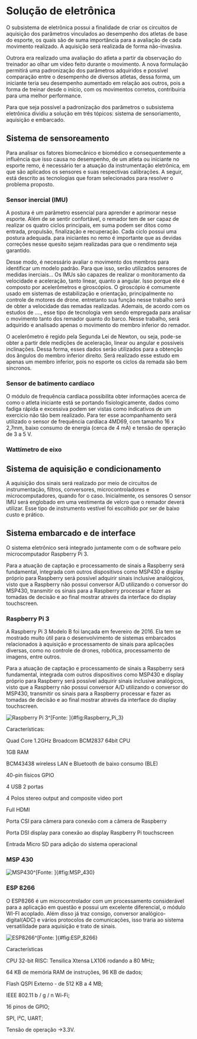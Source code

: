 
# Solução de eletrônica

O subsistema de eletrônica possui a finalidade de criar  os circuitos de aquisição dos parâmetros vinculados ao desempenho dos atletas de base do esporte, os quais são de suma importância para a avaliação de cada movimento realizado. A aquisição será realizada de forma não-invasiva. 

Outrora era realizado uma avaliação do atleta a partir da observação do treinador ao olhar um vídeo feito durante o movimento. A nova formulação permitirá uma padronização dos parâmetros adquiridos e possível comparação entre o desempenho de diversos atletas, dessa forma, um iniciante teria seu desempenho aumentado em relação aos outros, pois a forma de treinar desde o início, com os movimentos corretos, contribuiria para uma melhor performance. 

Para  que seja possível a padronização dos parâmetros o subsistema eletrônica dividiu a solução em três tópicos: sistema de sensoriamento, aquisição e embarcado.


## Sistema de sensoreamento

Para analisar os fatores biomecânico e biomédico e consequentemente a influência que isso causa no desempenho, de um atleta ou iniciante no esporte remo, é necessário ter a atuação da instrumentação eletrônica, em que são aplicados os sensores e suas respectivas calibrações. A seguir, está descrito as tecnologias que foram selecionados para resolver o problema proposto.

### Sensor inercial (IMU)

A postura é um parâmetro essencial para aprender e aprimorar nesse esporte. Além de se sentir confortável, o remador tem de ser capaz de realizar os quatro ciclos principais, em suma podem ser ditos como entrada, propulsão, finalização e recuperação. Cada ciclo possui uma postura adequada. para iniciantes no remo é importante que as devidas correções nesse quesito sejam realizadas para que o rendimento seja garantido. 

Desse modo, é necessário avaliar o movimento dos membros para identificar um modelo padrão. Para que isso, serão utilizados sensores de medidas inerciais...
Os IMUs são capazes de realizar o monitoramento da velocidade e aceleração, tanto linear, quanto a angular. Isso porque ele é composto por acelerômetros e giroscópios. O giroscópio é comumente usado em sistemas de estabilização e orientação, principalmente no controle de motores de drone. entretanto sua função nesse trabalho será de obter a velocidade das remadas realizadas. Ademais, de acordo com os estudos de  …., esse tipo de tecnologia vem sendo empregada para analisar o movimento tanto dos remador quanto do barco. Nesse trabalho, será adquirido e analisado apenas o movimento do membro inferior do remador.

O acelerômetro é regido pela Segunda Lei de Newton, ou seja, pode-se obter a partir dele medições de aceleração, linear ou angular e possíveis inclinações. Dessa forma, esses dados serão utilizados  para a obtenção dos ângulos do membro inferior direito. Será realizado esse estudo em apenas um membro inferior, pois no esporte os ciclos da remada são bem síncronos. 

### Sensor de batimento cardíaco

O módulo de frequência cardíaca possibilita obter informações acerca de como o atleta iniciante está se portando fisiologicamente, dados como fadiga rápida e excessiva podem ser vistas como indicativos de um exercício não tão bem realizado. Para ter esse acompanhamento será utilizado o sensor de frequência cardíaca 4MD69, com tamanho 16 x 2,7mm, baixo consumo de energia (cerca de 4 mA) e tensão de operação de 3 a 5 V.

### Wattímetro de eixo


## Sistema de aquisição e condicionamento

A aquisição dos sinais será realizado por meio de circuitos de instrumentação, filtros, conversores, microcontroladores e microcomputadores, quando for o caso. Inicialmente, os sensores O sensor IMU será englobado em uma vestimenta de velcro que o remador deverá utilizar. Esse tipo de instrumento vestível foi escolhido por ser de baixo custo e prático.

## Sistema embarcado e de interface
O sistema eletrônico será integrado juntamente com o de software pelo microcomputador Raspberry Pi 3.

Para a atuação de captação e processamento de sinais a Raspberry será fundamental, integrada com outros dispositivos como MSP430 e display próprio para Raspberry será possível adquirir sinais inclusive analógicos, visto que a Raspberry não possui conversor A/D utilizando o conversor do MSP430, transmitir os sinais para a Raspberry processar e fazer as tomadas de decisão e ao final mostrar através da interface do display touchscreen.


### Raspberry Pi 3

A Raspberry Pi 3 Modelo B foi lançada em fevereiro de 2016. Ela tem se mostrado muito útil para o desenvolvimento de sistemas embarcados relacionados à aquisição e processamento de sinais para aplicações diversas, como no controle de drones, robótica, processamento de imagens, entre outros. 

Para a atuação de captação e processamento de sinais a Raspberry será fundamental, integrada com outros dispositivos como MSP430 e display próprio para Raspberry será possível adquirir sinais inclusive analógicos, visto que a Raspberry não possui conversor A/D utilizando o conversor do MSP430, transmitir os sinais para a Raspberry processar e fazer as tomadas de decisão e ao final mostrar através da interface do display touchscreen.

![Raspberry Pi 3^[Fonte: ]](./imagens/Raspberry.jpg){#fig:Raspberry_Pi_3}

Características:

Quad Core 1.2GHz Broadcom BCM2837 64bit CPU

1GB RAM

BCM43438 wireless LAN e Bluetooth de baixo consumo (BLE)

40-pin físicos GPIO

4 USB 2 portas

4 Polos stereo output and composite video port

Full HDMI

Porta CSI para câmera para conexão com a câmera de Raspberry

Porta DSI display para conexão ao display Raspberry Pi touchscreen

Entrada Micro SD para adição do sistema operacional








### MSP 430

![MSP430^[Fonte: ]](./imagens/msp430.jpg){#fig:MSP_430}

### ESP 8266

O ESP8266 é um microcontrolador com um processamento considerável para a aplicação em questão e possui um excelente diferencial, o módulo WI-FI acoplado. Além disso já traz consigo, conversor analógico-digital(ADC) e vários protocolos de comunicações, isso traria ao sistema versatilidade para aquisição e trato de sinais.

![ESP8266^[Fonte: ]](./imagens/esp8266.jpg){#fig:ESP_8266}

Características

CPU 32-bit RISC: Tensilica Xtensa LX106 rodando a 80 MHz;

64 KB de memória RAM de instruções, 96 KB de dados;

Flash QSPI Externo - de 512 KB a 4 MB;

IEEE 802.11 b / g / n Wi-Fi;

16 pinos de GPIO;

SPI, I²C, UART;

Tensão de operação ->3.3V.



